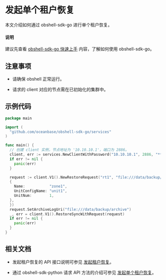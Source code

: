 # 发起单个租户恢复

本文介绍如何通过 obshell-sdk-go 进行单个租户恢复。

<main id="notice" type='explain'>
  <h4>说明</h4>
  <p>建议先查看 <a href='../100.quickstart-of-go.md'>obshell-sdk-go 快速上手</a> 内容，了解如何使用 obshell-sdk-go。</p>
</main>

## 注意事项

* 请确保 obshell 正常运行。

* 请求的 client 对应的节点需在已初始化的集群中。

## 示例代码

```go
package main

import (
  "github.com/oceanbase/obshell-sdk-go/services"
)

func main() {
  // 创建 client 实例，节点地址为 '10.10.10.1'，端口为 2886。
  client, err := services.NewClientWithPassword("10.10.10.1", 2886, "****")
  if err != nil {
    panic(err)
  }

  request := client.V1().NewRestoreRequest("rt1", "file:///data/backup/data", []v1.ZoneParam{
  {
    Name:           "zone1",
    UnitConfigName: "unit1",
    UnitNum:        1,
  },
  })
  request.SetArchiveLogUri("file:///data/backup/archive")
  _, err = client.V1().RestoreSyncWithRequest(request)
  if err != nil {
    panic(err)
  }
}
```

## 相关文档

* 发起租户恢复的 API 接口说明可参见 [发起租户恢复](../../../400.obshell-api-reference/700.recovery-management/100.initiate-tenant-recovery.md)。

* 通过 obshell-sdk-python 请求 API 方法的介绍可参见 [发起单个租户恢复](../../100.python/700.recovery-management/100.initiate-tenant-recovery-of-python.md)。
